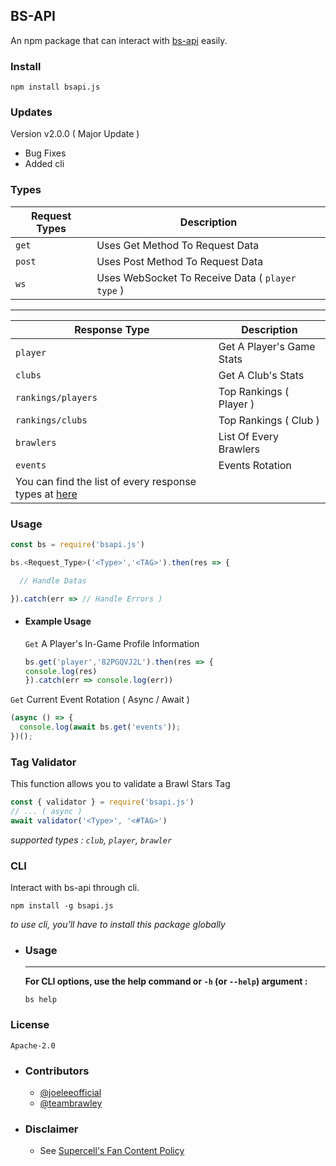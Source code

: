 ## BS-API 

An npm package that can interact with [bs-api](https://cr.is-a.dev) easily.


### Install 
```
npm install bsapi.js
```

### Updates
 Version v2.0.0 ( Major Update )
> 
- Bug Fixes 
- Added cli

### Types 

| Request Types | Description |
| --------------|----------------|
| `get` | Uses Get Method To Request Data |
| `post` | Uses Post Method To Request Data |
| `ws` | Uses WebSocket To Receive Data ( `player type` ) |

______________________________________

| Response Type | Description |
| ----------- | --------------- |
| `player` | Get A Player's Game Stats |
| `clubs` | Get A Club's Stats |
| `rankings/players` | Top Rankings ( Player ) |
| `rankings/clubs` | Top Rankings ( Club ) |
| `brawlers` | List Of Every Brawlers |
| `events` | Events Rotation |
|  You can find the list of every response types at [here](https://github.com/brawlie/BrawlStars-Stats) |




### Usage 

```js
const bs = require('bsapi.js')

bs.<Request_Type>('<Type>','<TAG>').then(res => {

  // Handle Datas

}).catch(err => // Handle Errors )

```

- #### Example Usage
  `Get` A Player's In-Game Profile Information
  
   ```js
   bs.get('player','82PGQVJ2L').then(res => {
   console.log(res)
   }).catch(err => console.log(err))
  ```
 `Get` Current Event Rotation ( Async / Await )
 
   ```js
   (async () => {
     console.log(await bs.get('events'));
   })();
   ```
### Tag Validator 
This function allows you to validate a Brawl Stars Tag
```js
const { validator } = require('bsapi.js')
// ... ( async )
await validator('<Type>', '<#TAG>')
```
*supported types : `club`, `player`, `brawler`*

### CLI
Interact with bs-api through cli.
```
npm install -g bsapi.js
```
*to use cli, you'll have to install this package globally*

- ### Usage
  ---
  **For CLI options, use the help command or `-h` (or `--help`) argument :**
  
  ```
  bs help
  ```

### License 
```Apache-2.0```

- ### Contributors

  - [@joeleeofficial](https://github.com/joeleeofficial)
  - [@teambrawley](https://github.com/brawlie)

- ### Disclaimer
  - See [Supercell's Fan Content Policy](https://supercell.com/en/fan-content-policy/)
